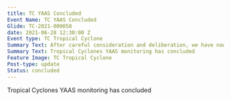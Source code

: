 ```yaml
---
title: TC YAAS Concluded
Event Name: TC YAAS Concluded
Glide: TC-2021-000058
date: 2021-06-28 12:30:00 Z
Event type: TC Tropical Cyclone
Summary Text: After careful consideration and deliberation, we have now decided that it is time todo our part. Please take a moment to review this COVID‐19 size‐up.
Summary Text: Tropical Cyclones YAAS monitoring has concluded
Feature Image: TC Tropical Cyclone
Post-type: update
Status: concluded
---
```

Tropical Cyclones YAAS monitoring has concluded
